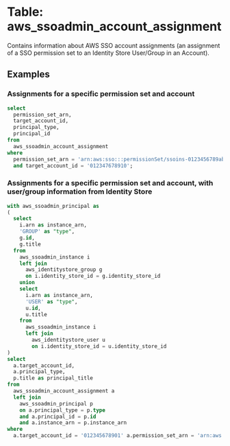 # Table: aws_ssoadmin_account_assignment

Contains information about AWS SSO account assignments (an assignment of a SSO permission set to an Identity Store User/Group in an Account).

## Examples

### Assignments for a specific permission set and account

```sql
select
  permission_set_arn,
  target_account_id,
  principal_type,
  principal_id
from
  aws_ssoadmin_account_assignment
where
  permission_set_arn = 'arn:aws:sso:::permissionSet/ssoins-0123456789abcdef/ps-0123456789abcdef'
  and target_account_id = '012347678910';
```

### Assignments for a specific permission set and account, with user/group information from Identity Store

```sql
with aws_ssoadmin_principal as
(
  select
    i.arn as instance_arn,
    'GROUP' as "type",
    g.id,
    g.title
  from
    aws_ssoadmin_instance i
    left join
      aws_identitystore_group g
      on i.identity_store_id = g.identity_store_id
    union
    select
      i.arn as instance_arn,
      'USER' as "type",
      u.id,
      u.title
    from
      aws_ssoadmin_instance i
      left join
        aws_identitystore_user u
        on i.identity_store_id = u.identity_store_id
)
select
  a.target_account_id,
  a.principal_type,
  p.title as principal_title
from
  aws_ssoadmin_account_assignment a
  left join
    aws_ssoadmin_principal p
    on a.principal_type = p.type
    and a.principal_id = p.id
    and a.instance_arn = p.instance_arn
where
  a.target_account_id = '012345678901' a.permission_set_arn = 'arn:aws:sso:::permissionSet/ssoins-0123456789abcdef/ps-0123456789abcdef';
```
